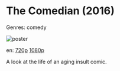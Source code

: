 # The Comedian (2016)

Genres: comedy

![poster](http://image.tmdb.org/t/p/w500/jR7PZd7K0dFT6oL9qhbSsiJXDsR.jpg)

en:
  [720p](magnet:?xt=urn:btih:46DC0767F41F1ED712D84DBEF01A4CC565DDB8D2&tr=udp://glotorrents.pw:6969/announce&tr=udp://tracker.opentrackr.org:1337/announce&tr=udp://torrent.gresille.org:80/announce&tr=udp://tracker.openbittorrent.com:80&tr=udp://tracker.coppersurfer.tk:6969&tr=udp://tracker.leechers-paradise.org:6969&tr=udp://p4p.arenabg.ch:1337&tr=udp://tracker.internetwarriors.net:1337)
  [1080p](magnet:?xt=urn:btih:826F1BAE36D67AEBB3BB989557995403A6DE996D&tr=udp://glotorrents.pw:6969/announce&tr=udp://tracker.opentrackr.org:1337/announce&tr=udp://torrent.gresille.org:80/announce&tr=udp://tracker.openbittorrent.com:80&tr=udp://tracker.coppersurfer.tk:6969&tr=udp://tracker.leechers-paradise.org:6969&tr=udp://p4p.arenabg.ch:1337&tr=udp://tracker.internetwarriors.net:1337)
  


A look at the life of an aging insult comic.